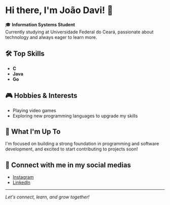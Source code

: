 # Hi there, I'm João Davi! 👋

🎓 **Information Systems Student**  
Currently studying at Universidade Federal do Ceará, passionate about technology and always eager to learn more.

## 🛠️ Top Skills
- **C**
- **Java**
- **Go**

## 🎮 Hobbies & Interests
- Playing video games
- Exploring new programming languages to upgrade my skills

## 🌱 What I'm Up To
I'm focused on building a strong foundation in programming and software development, and excited to start contributing to projects soon!

## 📲 Connect with me in my social medias
- [Instagram](https://www.instagram.com/joaodfeitosa_?igsh=MW94cHo5dXEweWw3bA%3D%3D&utm_source=qr)
- [Linkedln](https://www.linkedin.com/in/jo%C3%A3o-davi-52b920372?utm_source=share&utm_campaign=share_via&utm_content=profile&utm_medium=ios_app)

---

*Let's connect, learn, and grow together!*
